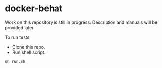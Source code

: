 docker-behat
============
Work on this repository is still in progress.
Description and manuals will be provided later.

To run tests:
* Clone this repo.
* Run shell script.
```
sh run.sh
```